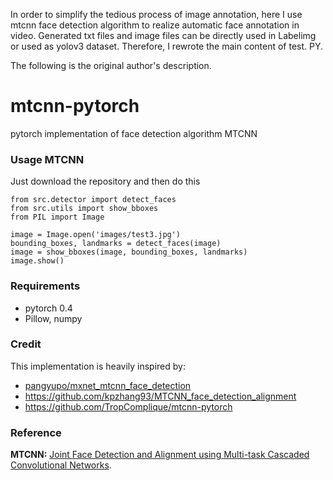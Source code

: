 In order to simplify the tedious process of image annotation, here I use mtcnn face detection algorithm to realize automatic face annotation in video. Generated txt files and image files can be directly used in Labelimg or used as yolov3 dataset. 
Therefore, I rewrote the main content of test. PY.


The following is the original author's description.


# mtcnn-pytorch
pytorch implementation of  face detection algorithm  MTCNN

### Usage MTCNN

Just download the repository and then do this

```
from src.detector import detect_faces
from src.utils import show_bboxes
from PIL import Image

image = Image.open('images/test3.jpg')
bounding_boxes, landmarks = detect_faces(image)
image = show_bboxes(image, bounding_boxes, landmarks)
image.show()
```

### Requirements

- pytorch 0.4
- Pillow, numpy

### Credit

This implementation is heavily inspired by:

- [pangyupo/mxnet_mtcnn_face_detection](https://github.com/pangyupo/mxnet_mtcnn_face_detection)
- https://github.com/kpzhang93/MTCNN_face_detection_alignment
- https://github.com/TropComplique/mtcnn-pytorch

### Reference

**MTCNN:** [Joint Face Detection and Alignment using Multi-task Cascaded Convolutional Networks](https://arxiv.org/abs/1604.02878).

